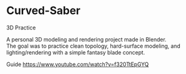 # Curved-Saber
3D Practice

A personal 3D modeling and rendering project made in Blender.  
The goal was to practice clean topology, hard-surface modeling, and lighting/rendering with a simple fantasy blade concept.

Guide https://www.youtube.com/watch?v=f320TtEpGYQ
